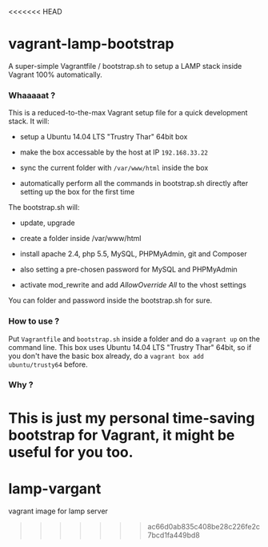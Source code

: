 <<<<<<< HEAD
# vagrant-lamp-bootstrap

A super-simple Vagrantfile / bootstrap.sh to setup a LAMP stack inside Vagrant 100% automatically.

### Whaaaaat ?

This is a reduced-to-the-max Vagrant setup file for a quick development stack. It will:

* setup a Ubuntu 14.04 LTS "Trustry Thar" 64bit box

* make the box accessable by the host at IP `192.168.33.22`

* sync the current folder with `/var/www/html` inside the box

* automatically perform all the commands in bootstrap.sh directly after setting up the box for the first time

The bootstrap.sh will:

* update, upgrade

* create a folder inside /var/www/html

* install apache 2.4, php 5.5, MySQL, PHPMyAdmin, git and Composer

* also setting a pre-chosen password for MySQL and PHPMyAdmin

* activate mod_rewrite and add *AllowOverride All* to the vhost settings

You can folder and password inside the bootstrap.sh for sure.

### How to use ?

Put `Vagrantfile` and `bootstrap.sh` inside a folder and do a `vagrant up` on the command line.
This box uses Ubuntu 14.04 LTS "Trustry Thar" 64bit, so if you don't have the basic box already, do a 
`vagrant box add ubuntu/trusty64` before.

### Why ?

This is just my personal time-saving bootstrap for Vagrant, it might be useful for you too.
=======
# lamp-vargant
vagrant image for lamp server
>>>>>>> ac66d0ab835c408be28c226fe2c7bcd1fa449bd8
